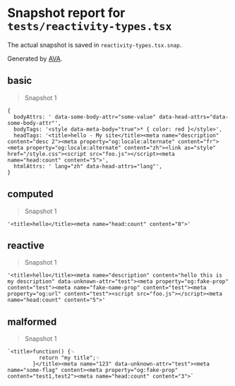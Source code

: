 # Snapshot report for `tests/reactivity-types.tsx`

The actual snapshot is saved in `reactivity-types.tsx.snap`.

Generated by [AVA](https://avajs.dev).

## basic

> Snapshot 1

    {
      bodyAttrs: ' data-some-body-attr="some-value" data-head-attrs="data-some-body-attr"',
      bodyTags: '<style data-meta-body="true">* { color: red }</style>',
      headTags: '<title>hello - My site</title><meta name="description" content="desc 2"><meta property="og:locale:alternate" content="fr"><meta property="og:locale:alternate" content="zh"><link as="style" href="/style.css"><script src="foo.js"></script><meta name="head:count" content="5">',
      htmlAttrs: ' lang="zh" data-head-attrs="lang"',
    }

## computed

> Snapshot 1

    '<title>hello</title><meta name="head:count" content="0">'

## reactive

> Snapshot 1

    '<title>hello</title><meta name="description" content="hello this is my description" data-unknown-attr="test"><meta property="og:fake-prop" content="test"><meta name="fake-name-prop" content="test"><meta property="og:url" content="test"><script src="foo.js"></script><meta name="head:count" content="5">'

## malformed

> Snapshot 1

    `<title>function() {␊
              return "my title";␊
            }</title><meta name="123" data-unknown-attr="test"><meta name="some-flag" content><meta property="og:fake-prop" content="test1,test2"><meta name="head:count" content="3">`
